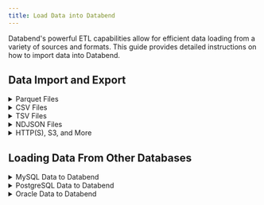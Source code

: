 ```yaml
---
title: Load Data into Databend
---
```


Databend's powerful ETL capabilities allow for efficient data loading from a variety of sources and formats.
This guide provides detailed instructions on how to import data into Databend.

## Data Import and Export

<details>
<summary> Parquet Files </summary>

- [How to load Parquet file into a table](./03-load-semistructured/00-load-parquet.md)
- [How to export a table to Parquet file](../50-unload-data/00-unload-parquet.md)
- [How to query directly on Parquet file](./04-transform/00-querying-parquet.md)
 
</details>

<details>
<summary> CSV Files </summary>

- [How to load CSV file into a table](./03-load-semistructured/01-load-csv.md)
- [How to export a table to CSV file](../50-unload-data/01-unload-csv.md)
- [How to query directly on CSV file](./04-transform/01-querying-csv.md)

</details>


<details>
<summary> TSV Files </summary>

- [How to load TSV file into a table](./03-load-semistructured/02-load-tsv.md)
- [How to export a table to TSV file](../50-unload-data/02-unload-tsv.md)
- [How to query directly on TSV file](./04-transform/02-querying-tsv.md)

</details>

<details>
<summary> NDJSON Files </summary>

- [How to load NDJSON file into a table](./03-load-semistructured/03-load-ndjson.md)
- [How to export a table to NDJSON file](../50-unload-data/03-unload-ndjson.md)
- [How to query directly on NDJSON file](./04-transform/03-querying-ndjson.md)

</details>


<details>
<summary> HTTP(S), S3, and More </summary>

- [Understanding Stages](./00-stage/index.md)
- [Loading from Stage](./01-load/00-stage.md)
- [Loading from Bucket](./01-load/01-s3.md)
- [Loading from Local File](./01-load/02-local.md)
- [Loading from Remote File](./01-load/03-http.md)

</details>


## Loading Data From Other Databases

<details>
<summary> MySQL Data to Databend </summary>

- [How to Load Full MySQL Tables into Databend](./02-load-db/datax.md)
- [How to Sync Full and Incremental MySQL Changes into Databend](./02-load-db/debezium.md)

</details>

<details>
<summary> PostgreSQL Data to Databend </summary>

- [How to Sync Full and Incremental PostgreSQL Changes into Databend](./02-load-db/flink-cdc.md)

</details>

<details>
<summary> Oracle Data to Databend </summary>

- [How to Sync Full and Incremental Oracle Changes into Databend](./02-load-db/flink-cdc.md)

</details>

